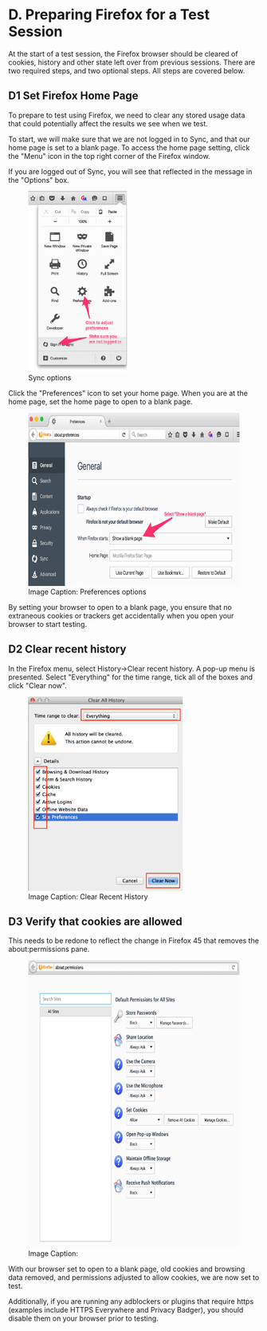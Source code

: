 # D. Preparing Firefox for a Test Session

At the start of a test session, the Firefox browser should be cleared of cookies, history and other state left over from previous sessions. There are two required steps, and two optional steps. All steps are covered below.

## D1 Set Firefox Home Page

To prepare to test using Firefox, we need to clear any stored usage data that could potentially affect the results we see when we test.

To start, we will make sure that we are not logged in to Sync, and that our home page is set to a blank page. To access the home page setting, click the "Menu" icon in the top right corner of the Firefox window.

If you are logged out of Sync, you will see that reflected in the message in the "Options" box.

<figure>
<img alt="Sync options" src="images/image114.png" style="width: 198px; height: 362px;" title="Sync options">
  <br>
<figcaption>Sync options</figcaption>
</figure></p>

Click the "Preferences" icon to set your home page. When you are at the home page, set the home page to open to a blank page.

<figure>
  <img alt="Preferences options" src="images/image39.png" width="624" height="347" title="Preferences options">
    <br>
  <figcaption>Image Caption: Preferences options</figcaption>
</figure>

By setting your browser to open to a blank page, you ensure that no extraneous cookies or trackers get accidentally when you open your browser to start testing.

## D2 Clear recent history

In the Firefox menu, select History->Clear recent history. A pop-up menu is presented. Select "Everything" for the time range, tick all of the boxes and click "Clear now".

<figure>
  <img alt="Clear Recent History" src="images/image42.png" width="310" height="389" title="Clear Recent History">
    <br>
  <figcaption>Image Caption: Clear Recent History</figcaption>
</figure>

## D3 Verify that cookies are allowed

This needs to be redone to reflect the change in Firefox 45 that removes the about:permissions pane.

<figure>
  <img alt="" src="images/image115.png" width="624" height="576" title="">
    <br>
  <figcaption>Image Caption:</figcaption>
</figure>

With our browser set to open to a blank page, old cookies and browsing data removed, and permissions adjusted to allow cookies, we are now set to test.

Additionally, if you are running any adblockers or plugins that require https (examples include HTTPS Everywhere and Privacy Badger), you should disable them on your browser prior to testing.